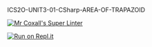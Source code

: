 ICS2O-UNIT3-01-CSharp-AREA-OF-TRAPAZOID

[![Mr Coxall's Super Linter](https://github.com/Alex-Nelson-1/ICS2O-UNIT3-01-CSharp-AREA-OF-TRAPAZOID/workflows/Mr%20Coxall's%20Super%20Linter/badge.svg)](https://github.com/Alex-Nelson-1/ICS2O-UNIT3-01-CSharp-AREA-OF-TRAPAZOID/actions/)

[![Run on Repl.it](https://repl.it/badge/github/Alex-Nelson-1/ICS2O-UNIT3-01-CSharp-AREA-OF-TRAPAZOID)](https://repl.it/github/Alex-Nelson-1/ICS2O-UNIT3-01-CSharp-AREA-OF-TRAPAZOID)
